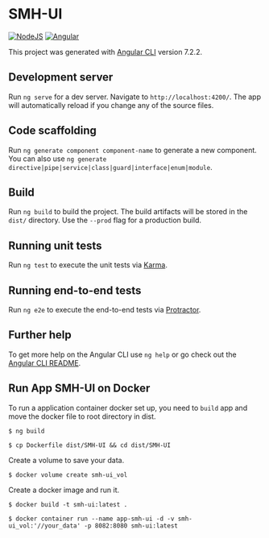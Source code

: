 # SMH-UI

[![NodeJS](https://img.shields.io/badge/node-12-green)](https://nodejs.org/en/)
[![Angular](https://img.shields.io/badge/angular-7.2.2-green)](https://angular.io/)

This project was generated with [Angular CLI](https://github.com/angular/angular-cli) version 7.2.2.

## Development server

Run `ng serve` for a dev server. Navigate to `http://localhost:4200/`. The app will automatically reload if you change any of the source files.

## Code scaffolding

Run `ng generate component component-name` to generate a new component. You can also use `ng generate directive|pipe|service|class|guard|interface|enum|module`.

## Build

Run `ng build` to build the project. The build artifacts will be stored in the `dist/` directory. Use the `--prod` flag for a production build.

## Running unit tests

Run `ng test` to execute the unit tests via [Karma](https://karma-runner.github.io).

## Running end-to-end tests

Run `ng e2e` to execute the end-to-end tests via [Protractor](http://www.protractortest.org/).

## Further help

To get more help on the Angular CLI use `ng help` or go check out the [Angular CLI README](https://github.com/angular/angular-cli/blob/master/README.md).

## Run App SMH-UI on Docker

To run a application container docker set up, you need to `build` app and move the docker file to root directory in dist.

```
$ ng build
```

```
$ cp Dockerfile dist/SMH-UI && cd dist/SMH-UI
```
Create a volume to save your data.

```
$ docker volume create smh-ui_vol
```

Create a docker image and run it.

```
$ docker build -t smh-ui:latest .
```

```
$ docker container run --name app-smh-ui -d -v smh-ui_vol:'//your_data' -p 8082:8080 smh-ui:latest
```
